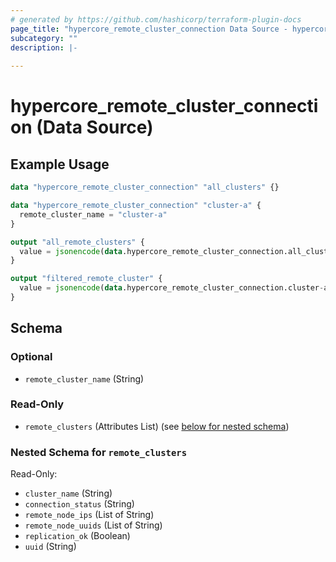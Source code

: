 ```yaml
---
# generated by https://github.com/hashicorp/terraform-plugin-docs
page_title: "hypercore_remote_cluster_connection Data Source - hypercore"
subcategory: ""
description: |-
  
---
```


# hypercore_remote_cluster_connection (Data Source)



## Example Usage

```terraform
data "hypercore_remote_cluster_connection" "all_clusters" {}

data "hypercore_remote_cluster_connection" "cluster-a" {
  remote_cluster_name = "cluster-a"
}

output "all_remote_clusters" {
  value = jsonencode(data.hypercore_remote_cluster_connection.all_clusters)
}

output "filtered_remote_cluster" {
  value = jsonencode(data.hypercore_remote_cluster_connection.cluster-a)
}
```

<!-- schema generated by tfplugindocs -->
## Schema

### Optional

- `remote_cluster_name` (String)

### Read-Only

- `remote_clusters` (Attributes List) (see [below for nested schema](#nestedatt--remote_clusters))

<a id="nestedatt--remote_clusters"></a>
### Nested Schema for `remote_clusters`

Read-Only:

- `cluster_name` (String)
- `connection_status` (String)
- `remote_node_ips` (List of String)
- `remote_node_uuids` (List of String)
- `replication_ok` (Boolean)
- `uuid` (String)
